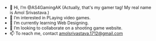 - 👋 Hi, I’m @AS4GamingAK (Actually, that's my gamer tag! My real name is Amol Srivastava.)
- 👀 I’m interested in PLaying video games.
- 🌱 I’m currently learning Web Designing.
- 💞️ I’m looking to collaborate on a shooting game website.
- 📫 To reach me, contact amolsrivastava.1712@gmail.com
